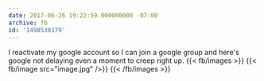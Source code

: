 ```yaml
---
date: 2017-06-26 19:22:59.000000000 -07:00
archive: fb
id: '1498530179'
---
```


I reactivate my google account so I can join a google group and here's google not delaying even a moment to creep right up.
{{< fb/images >}}
{{< fb/image src="image.jpg" />}}
{{< /fb/images >}}
